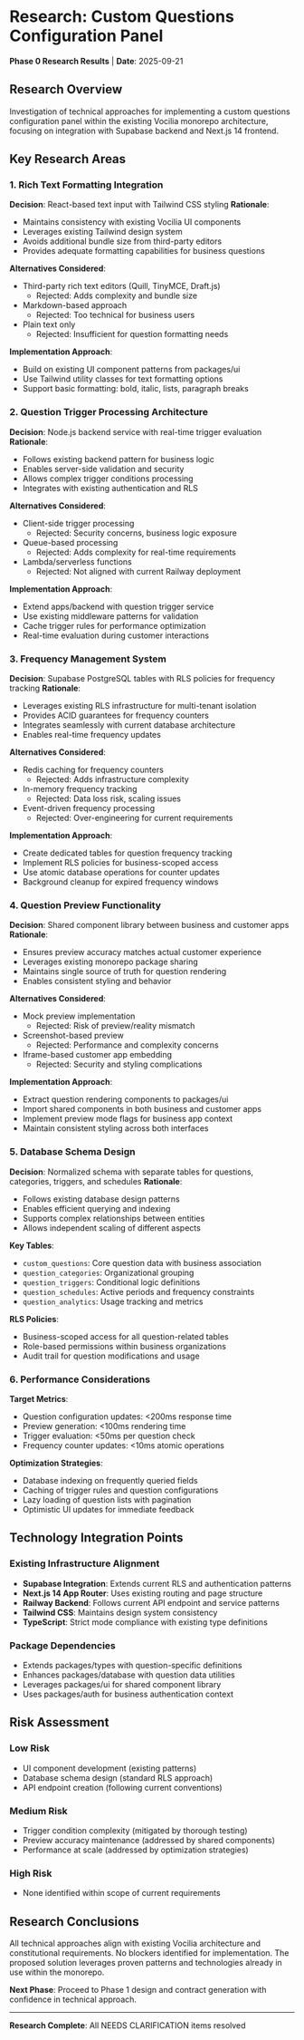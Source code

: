# Research: Custom Questions Configuration Panel

**Phase 0 Research Results** | **Date**: 2025-09-21

## Research Overview
Investigation of technical approaches for implementing a custom questions configuration panel within the existing Vocilia monorepo architecture, focusing on integration with Supabase backend and Next.js 14 frontend.

## Key Research Areas

### 1. Rich Text Formatting Integration

**Decision**: React-based text input with Tailwind CSS styling
**Rationale**:
- Maintains consistency with existing Vocilia UI components
- Leverages existing Tailwind design system
- Avoids additional bundle size from third-party editors
- Provides adequate formatting capabilities for business questions

**Alternatives Considered**:
- Third-party rich text editors (Quill, TinyMCE, Draft.js)
  - Rejected: Adds complexity and bundle size
- Markdown-based approach
  - Rejected: Too technical for business users
- Plain text only
  - Rejected: Insufficient for question formatting needs

**Implementation Approach**:
- Build on existing UI component patterns from packages/ui
- Use Tailwind utility classes for text formatting options
- Support basic formatting: bold, italic, lists, paragraph breaks

### 2. Question Trigger Processing Architecture

**Decision**: Node.js backend service with real-time trigger evaluation
**Rationale**:
- Follows existing backend pattern for business logic
- Enables server-side validation and security
- Allows complex trigger conditions processing
- Integrates with existing authentication and RLS

**Alternatives Considered**:
- Client-side trigger processing
  - Rejected: Security concerns, business logic exposure
- Queue-based processing
  - Rejected: Adds complexity for real-time requirements
- Lambda/serverless functions
  - Rejected: Not aligned with current Railway deployment

**Implementation Approach**:
- Extend apps/backend with question trigger service
- Use existing middleware patterns for validation
- Cache trigger rules for performance optimization
- Real-time evaluation during customer interactions

### 3. Frequency Management System

**Decision**: Supabase PostgreSQL tables with RLS policies for frequency tracking
**Rationale**:
- Leverages existing RLS infrastructure for multi-tenant isolation
- Provides ACID guarantees for frequency counters
- Integrates seamlessly with current database architecture
- Enables real-time frequency updates

**Alternatives Considered**:
- Redis caching for frequency counters
  - Rejected: Adds infrastructure complexity
- In-memory frequency tracking
  - Rejected: Data loss risk, scaling issues
- Event-driven frequency processing
  - Rejected: Over-engineering for current requirements

**Implementation Approach**:
- Create dedicated tables for question frequency tracking
- Implement RLS policies for business-scoped access
- Use atomic database operations for counter updates
- Background cleanup for expired frequency windows

### 4. Question Preview Functionality

**Decision**: Shared component library between business and customer apps
**Rationale**:
- Ensures preview accuracy matches actual customer experience
- Leverages existing monorepo package sharing
- Maintains single source of truth for question rendering
- Enables consistent styling and behavior

**Alternatives Considered**:
- Mock preview implementation
  - Rejected: Risk of preview/reality mismatch
- Screenshot-based preview
  - Rejected: Performance and complexity concerns
- Iframe-based customer app embedding
  - Rejected: Security and styling complications

**Implementation Approach**:
- Extract question rendering components to packages/ui
- Import shared components in both business and customer apps
- Implement preview mode flags for business app context
- Maintain consistent styling across both interfaces

### 5. Database Schema Design

**Decision**: Normalized schema with separate tables for questions, categories, triggers, and schedules
**Rationale**:
- Follows existing database design patterns
- Enables efficient querying and indexing
- Supports complex relationships between entities
- Allows independent scaling of different aspects

**Key Tables**:
- `custom_questions`: Core question data with business association
- `question_categories`: Organizational grouping
- `question_triggers`: Conditional logic definitions
- `question_schedules`: Active periods and frequency constraints
- `question_analytics`: Usage tracking and metrics

**RLS Policies**:
- Business-scoped access for all question-related tables
- Role-based permissions within business organizations
- Audit trail for question modifications and usage

### 6. Performance Considerations

**Target Metrics**:
- Question configuration updates: <200ms response time
- Preview generation: <100ms rendering time
- Trigger evaluation: <50ms per question check
- Frequency counter updates: <10ms atomic operations

**Optimization Strategies**:
- Database indexing on frequently queried fields
- Caching of trigger rules and question configurations
- Lazy loading of question lists with pagination
- Optimistic UI updates for immediate feedback

## Technology Integration Points

### Existing Infrastructure Alignment
- **Supabase Integration**: Extends current RLS and authentication patterns
- **Next.js 14 App Router**: Uses existing routing and page structure
- **Railway Backend**: Follows current API endpoint and service patterns
- **Tailwind CSS**: Maintains design system consistency
- **TypeScript**: Strict mode compliance with existing type definitions

### Package Dependencies
- Extends packages/types with question-specific definitions
- Enhances packages/database with question data utilities
- Leverages packages/ui for shared component library
- Uses packages/auth for business authentication context

## Risk Assessment

### Low Risk
- UI component development (existing patterns)
- Database schema design (standard RLS approach)
- API endpoint creation (following current conventions)

### Medium Risk
- Trigger condition complexity (mitigated by thorough testing)
- Preview accuracy maintenance (addressed by shared components)
- Performance at scale (addressed by optimization strategies)

### High Risk
- None identified within scope of current requirements

## Research Conclusions

All technical approaches align with existing Vocilia architecture and constitutional requirements. No blockers identified for implementation. The proposed solution leverages proven patterns and technologies already in use within the monorepo.

**Next Phase**: Proceed to Phase 1 design and contract generation with confidence in technical approach.

---
**Research Complete**: All NEEDS CLARIFICATION items resolved